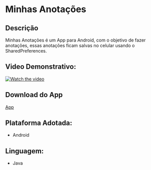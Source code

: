# Minhas Anotações

## Descrição
Minhas Anotações é um App para Android, com o objetivo de fazer anotações, essas anotações ficam salvas no celular usando o SharedPreferences.

## Video Demonstrativo:
[![Watch the video](https://i.imgur.com/vKb2F1B.png)](https://youtu.be/EDMqN9SYzAI)

## Download do App
[App](https://drive.google.com/file/d/140AT6rHVNZuvS4sfieq2Jo5_tbGdpcxz/view?usp=sharing)

## Plataforma Adotada: 
  - Android

## Linguagem: 
  - Java
